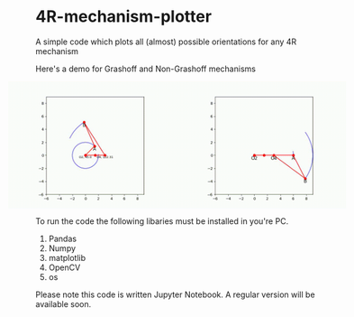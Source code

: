 # 4R-mechanism-plotter
A simple code which plots all (almost) possible orientations for any 4R mechanism 

Here's a demo for Grashoff and Non-Grashoff mechanisms

<div style="display: flex; justify-content: center;">
  <img src="gitgif.gif" alt="Image 1" width="300"/>
  <img src="gitgif2.gif" alt="Image 2" width="300"/>
</div>

To run the code the following libaries must be installed in you're PC. 

1. Pandas
2. Numpy
3. matplotlib
4. OpenCV
5. os

Please note this code is written Jupyter Notebook. A regular version will be available soon.
